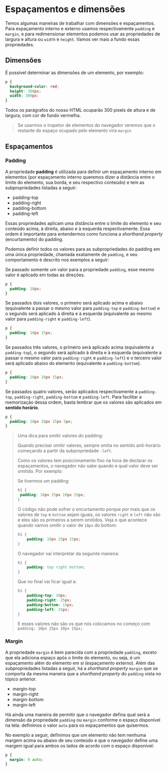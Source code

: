 # Espaçamentos e dimensões

Temos algumas maneiras de trabalhar com dimensões e espaçamentos. Para espaçamento interno e externo usamos respectivamente `padding` e `margin`, e para redimensionar elementos podemos usar as propriedades de largura e altura ou `width` e `height`. Vamos ver mais a fundo essas propriedades.





## Dimensões

É possível determinar as dimensões de um elemento, por exemplo:

``` css
p {
  background-color: red;
  height: 300px;
  width: 300px;
}
```

Todos os parágrafos do nosso HTML ocuparão 300 pixels de altura e de largura, com cor
de fundo vermelha.

> Se usarmos o inspetor de elementos do navegador veremos que o restante do espaço ocupado pelo elemento vira `margin`

## Espaçamentos

### Padding

A propriedade **padding** é utilizada para definir um espaçamento interno em elementos
(por espaçamento interno queremos dizer a distância entre o limite do elemento, sua borda, e seu
respectivo conteúdo) e tem as subpropriedades listadas a seguir:


* padding-top
* padding-right
* padding-bottom
* padding-left


Essas propriedades aplicam uma distância entre o limite do elemento e seu conteúdo acima,
à direita, abaixo e à esquerda respectivamente. Essa ordem é importante para entendermos
como funciona a _shorthand property_ (encurtamento) do padding.

Podemos definir todos os valores para as subpropriedades do padding em uma única propriedade,
chamada exatamente de `padding`, e seu comportamento é descrito nos exemplos a seguir:

Se passado somente um valor para a propriedade `padding`, esse mesmo valor é aplicado em
todas as direções.

``` css
p {
  padding: 10px;
}
```

Se passados dois valores, o primeiro será aplicado acima e abaixo (equivalente a passar
o mesmo valor para `padding-top` e `padding-bottom`) e o segundo será aplicado à
direita e à esquerda (equivalente ao mesmo valor para `padding-right` e `padding-left`).

``` css
p {
  padding: 10px 15px;
}
```

Se passados três valores, o primeiro será aplicado acima (equivalente a `padding-top`), o
segundo será aplicado à direita e à esquerda (equivalente a passar o mesmo valor para
`padding-right` e `padding-left`) e o terceiro valor será aplicado abaixo do elemento
(equivalente a `padding-bottom`).

``` css
p {
  padding: 10px 20px 15px;
}
```

Se passados quatro valores, serão aplicados respectivamente a `padding-top`, `padding-right`,
`padding-bottom` e `padding-left`. Para facilitar a memorização dessa ordem, basta lembrar
que os valores são aplicados em **sentido horário**.

``` css
p {
  padding: 10px 20px 15px 5px;
}
```

>   Uma dica para omitir valores do padding:
>   
>   Quando precisar omitir valores, sempre omita no sentido anti-horário começando a partir da subpropriedade `-left`.
>
>   Como os valores tem posicionamento fixo na hora de declarar os espaçamentos, o navegador não sabe quando e qual valor deve ser omitido. Por exemplo:
>
>   Se tivermos um padding:
>
>   ``` css
>   h1 {
>    padding: 10px 25px 10px 15px;
>   }
>   ```
>   O código não pode sofrer o encurtamento porque por mais que os valores de `top` e `bottom` sejam iguais, os valores `right` e `left` não são e eles são os primeiros a serem omitidos. Veja o que acontece quando vamos omitir o valor de `10px` do bottom:
>
>   ``` css
>   h1 {
>       padding: 10px 25px 15px;
>   }
>   ```
>   O navegador vai interpretar da seguinte maneira:
>   ``` css
>   h1 {
>       padding: top right bottom; 
>   }
>   ```
>   Que no final vai ficar igual a:
>   ``` css
>   h1 {
>       padding-top: 10px;
>       padding-right: 25px;
>       padding-bottom: 15px;
>       padding-left: 25px;
>   }
>   ```
>   E esses valores não são os que nós colocamos no começo com `padding: 10px 25px 10px 15px;`

### Margin

A propriedade `margin` é bem parecida com a propriedade `padding`, exceto que ela adiciona
espaço após o limite do elemento, ou seja, é um espaçamento além do elemento em si (espaçamento externo). Além das subpropriedades listadas a seguir, há a _shorthand property_ `margin` que se comporta da mesma maneira que a _shorthand property_ do `padding` vista no tópico anterior.


* margin-top
* margin-right
* margin-bottom
* margin-left


Há ainda uma maneira de permitir que o navegador defina qual será a dimensão da propriedade
`padding` ou `margin` conforme o espaço disponível na tela: definimos o valor `auto`
para os espaçamentos que quisermos.

No exemplo a seguir, definimos que um elemento não tem nenhuma margem acima ou
abaixo de seu conteúdo e que o navegador define uma margem igual para ambos os
lados de acordo com o espaço disponível:

``` css
p {
  margin: 0 auto;
}
```

<!--@note
Citar que para valores de medida 0 (zero), não precisamos explicitar a unidade de medida,
seja ela px, pt, em, etc. Zero é zero em qualquer unidade de medida.
-->
